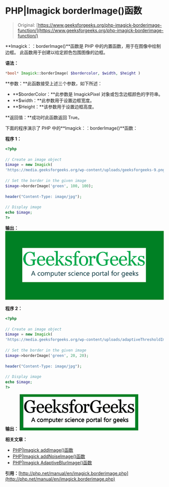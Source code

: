 # PHP|Imagick borderImage()函数

> Original: [https://www.geeksforgeeks.org/php-imagick-borderimage-function/](https://www.geeksforgeeks.org/php-imagick-borderimage-function/)

**Imagick：：borderImage()**函数是 PHP 中的内置函数，用于在图像中绘制边框。 此函数用于创建以给定颜色包围图像的边框。

**语法：**

```php
*bool* Imagick::borderImage( $bordercolor, $width, $height )
```

**参数：**此函数接受上述三个参数，如下所述：

*   **$borderColor：**此参数是 ImagickPixel 对象或包含边框颜色的字符串。
*   **$width：**此参数用于设置边框宽度。
*   **$Height：**该参数用于设置边框高度。

**返回值：**成功时此函数返回 True。

下面的程序演示了 PHP 中的**Imagick：：borderImage()**函数：

**程序 1：**

```php
<?php

// Create an image object
$image = new Imagick(
'https://media.geeksforgeeks.org/wp-content/uploads/geeksforgeeks-9.png');

// Set the border in the given image
$image->borderImage('green', 100, 100);

header("Content-Type: image/jpg");

// Display image
echo $image;
?>
```

**输出：**
![border image](img/8dc6ac54ab8dbdf84f4ed135c502a6a3.png)

**程序 2：**

```php
<?php

// Create an image object
$image = new Imagick(
'https://media.geeksforgeeks.org/wp-content/uploads/adaptiveThresholdImage.png');

// Set the border in the given image
$image->borderImage('green', 20, 20);

header("Content-Type: image/jpg");

// Display image
echo $image;
?>
```

**输出：**
![border image](img/97dd4f5017c4d940daf6c9f7c16d1c5f.png)

**相关文章：**

*   [PHP|Imagick addImage()函数](https://www.geeksforgeeks.org/php-imagick-addimage-function/)
*   [PHP|Imagick addNoiseImage()函数](https://www.geeksforgeeks.org/php-imagickaddnoiseimage-function/)
*   [PHP|Imagick AdaptiveBlurImage()函数](https://www.geeksforgeeks.org/php-imagickadaptiveblurimage-function/)

**引用：**[http://php.net/manual/en/imagick.borderimage.php](http://php.net/manual/en/imagick.borderimage.php)